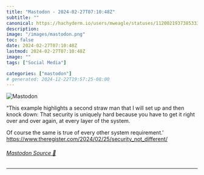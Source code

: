 ```yaml
---
title: "Mastodon - 2024-02-27T07:10:48Z"
subtitle: ""
canonical: https://hachyderm.io/users/mweagle/statuses/112002193738533364
description:
image: "/images/mastodon.png"
toc: false
date: 2024-02-27T07:10:48Z
lastmod: 2024-02-27T07:10:48Z
image: ""
tags: ["Social Media"]

categories: ["mastodon"]
# generated: 2024-12-22T19:57:25-08:00
---
```

![Mastodon](/images/mastodon.png)

<p>“This example highlights a second straw man that I will set up and then knock down: That security is uniquely hard because you have to get it right over and over again, at every layer of the system.</p><p>Of course the same is true of every other system requirement.’<br /><a href="https://www.theregister.com/2024/02/25/security_not_different/" target="_blank" rel="nofollow noopener noreferrer" translate="no"><span class="invisible">https://www.</span><span class="ellipsis">theregister.com/2024/02/25/sec</span><span class="invisible">urity_not_different/</span></a></p>


###### [Mastodon Source 🐘](https://hachyderm.io/@mweagle/112002193738533364)

___
